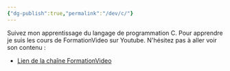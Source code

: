 ```yaml
---
{"dg-publish":true,"permalink":"/dev/c/"}
---
```


Suivez mon apprentissage du langage de programmation C.
Pour apprendre je suis les cours de FormationVideo sur Youtube. 
N'hésitez pas à aller voir son contenu :
- [Lien de la chaîne FormationVideo](https://www.youtube.com/@formation-video)